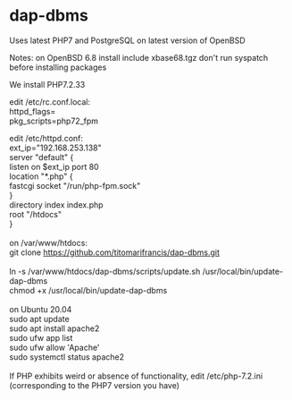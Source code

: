 # dap-dbms
Uses latest PHP7 and PostgreSQL on latest version of OpenBSD

Notes:
on OpenBSD 6.8 install include xbase68.tgz
don't run syspatch before installing packages

We install PHP7.2.33

edit /etc/rc.conf.local:</br>
  httpd_flags=</br>
  pkg_scripts=php72_fpm</br>

edit /etc/httpd.conf:</br>
ext_ip="192.168.253.138"</br>
server "default" {</br>
      listen on $ext_ip port 80</br>
      location "*.php" {</br>
            fastcgi socket "/run/php-fpm.sock"</br>
      }</br>
      directory index index.php</br>
      root "/htdocs"</br>
}</br>
</br>
on /var/www/htdocs:</br>
git clone https://github.com/titomarifrancis/dap-dbms.git</br>
</br>
ln -s /var/www/htdocs/dap-dbms/scripts/update.sh /usr/local/bin/update-dap-dbms</br>
chmod +x /usr/local/bin/update-dap-dbms</br>
</br>
on Ubuntu 20.04</br>
sudo apt update</br>
sudo apt install apache2</br>
sudo ufw app list</br>
sudo ufw allow 'Apache'</br>
sudo systemctl status apache2</br>
</br>
If PHP exhibits weird or absence of functionality, edit /etc/php-7.2.ini (corresponding to the PHP7 version you have)</br>
